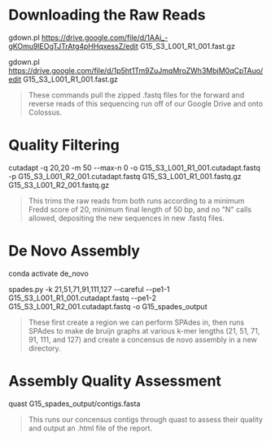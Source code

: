 # Downloading the Raw Reads

gdown.pl https://drive.google.com/file/d/1AAi_-gKOmu9lEOgTJTrAtg4pHHqxessZ/edit G15_S3_L001_R1_001.fast.gz

gdown.pl https://drive.google.com/file/d/1p5ht1Tm9ZuJmqMroZWh3MbjM0qCpTAuo/edit G15_S3_L001_R1_001.fast.gz

> These commands pull the zipped .fastq files for the forward and reverse reads of this sequencing run off of our Google Drive and onto Colossus.

# Quality Filtering

cutadapt -q 20,20 -m 50 --max-n 0 -o G15_S3_L001_R1_001.cutadapt.fastq -p G15_S3_L001_R2_001.cutadapt.fastq G15_S3_L001_R1_001.fastq.gz G15_S3_L001_R2_001.fastq.gz

> This trims the raw reads from both runs according to a minimum Fredd score of 20, minimum final length of 50 bp, and no "N" calls allowed, depositing the new sequences in new .fastq files.

# De Novo Assembly

conda activate de_novo

spades.py -k 21,51,71,91,111,127 --careful --pe1-1 G15_S3_L001_R1_001.cutadapt.fastq --pe1-2 G15_S3_L001_R2_001.cutadapt.fastq -o G15_spades_output

> These first create a region we can perform SPAdes in, then runs SPAdes to make de bruijn graphs at various k-mer lengths (21, 51, 71, 91, 111, and 127) and create a concensus de novo assembly in a new directory.

# Assembly Quality Assessment

quast G15_spades_output/contigs.fasta

> This runs our concensus contigs through quast to assess their quality and output an .html file of the report. 
